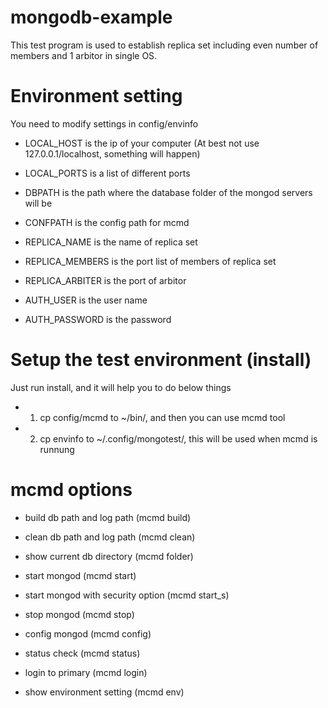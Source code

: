 # mongodb-example
This test program is used to establish replica set including even number of members and 1 arbitor in single OS.  

# Environment setting

You need to modify settings in config/envinfo  
- LOCAL_HOST is the ip of your computer (At best not use 127.0.0.1/localhost, something will happen)  
- LOCAL_PORTS is a list of different ports  
  
- DBPATH is the path where the database folder of the mongod servers will be  
- CONFPATH is the config path for mcmd  
  
- REPLICA_NAME is the name of replica set  
- REPLICA_MEMBERS is the port list of members of replica set  
- REPLICA_ARBITER is the port of arbitor  
  
- AUTH_USER is the user name
- AUTH_PASSWORD is the password
  
# Setup the test environment (install)  
Just run install, and it will help you to do below things
- 1. cp config/mcmd to ~/bin/, and then you can use mcmd tool 
- 2. cp envinfo to ~/.config/mongotest/, this will be used when mcmd is runnung  
  
# mcmd options
  
* build db path and log path (mcmd build)  
  
* clean db path and log path (mcmd clean)  

* show current db directory (mcmd folder)
  
* start mongod (mcmd start)  
  
* start mongod with security option (mcmd start_s)  
  
* stop mongod (mcmd stop)  
  
* config mongod (mcmd config)  
  
* status check (mcmd status)  
  
* login to primary (mcmd login)  
 
* show environment setting (mcmd env)  

